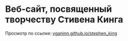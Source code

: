 # Веб-сайт, посвященный творчеству Стивена Кинга
Просмотр по ссылке: <a href="https://vganinn.github.io/stephen_king">vganinn.github.io/stephen_king</a>

